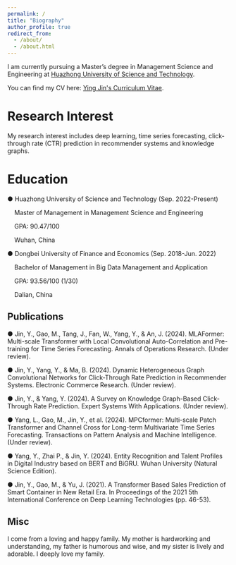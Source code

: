 ```yaml
---
permalink: /
title: "Biography"
author_profile: true
redirect_from: 
  - /about/
  - /about.html
---
```


I am currently pursuing a Master’s degree in Management Science and Engineering at [Huazhong University of Science and Technology](https://www.hust.edu.cn/). 

You can find my CV here: [Ying Jin's Curriculum Vitae](../assets/Resume_YingJin.pdf).



Research Interest
======
My research interest includes deep learning, time series forecasting, click-through rate (CTR) prediction in recommender systems and knowledge graphs.

Education
======
● Huazhong University of Science and Technology (Sep. 2022-Present)         

&nbsp;&nbsp;&nbsp;&nbsp;Master of Management in Management Science and Engineering        

&nbsp;&nbsp;&nbsp;&nbsp;GPA: 90.47/100         

&nbsp;&nbsp;&nbsp;&nbsp;Wuhan, China

  
● Dongbei University of Finance and Economics (Sep. 2018-Jun. 2022)        

&nbsp;&nbsp;&nbsp;&nbsp;Bachelor of Management in Big Data Management and Application        

&nbsp;&nbsp;&nbsp;&nbsp;GPA: 93.56/100 (1/30)

&nbsp;&nbsp;&nbsp;&nbsp;Dalian, China


Publications
------
● Jin, Y., Gao, M., Tang, J., Fan, W., Yang, Y., & An, J. (2024). MLAFormer: Multi-scale Transformer with Local Convolutional Auto-Correlation and Pre-training for Time Series Forecasting. Annals of Operations Research. (Under review).     

● Jin, Y., Yang, Y., & Ma, B. (2024). Dynamic Heterogeneous Graph Convolutional Networks for Click-Through Rate Prediction in Recommender Systems. Electronic Commerce Research. (Under review).       

● Jin, Y., & Yang, Y. (2024). A Survey on Knowledge Graph-Based Click-Through Rate Prediction. Expert Systems With Applications. (Under review).

● Yang, L., Gao, M., Jin, Y., et al. (2024). MPCformer: Multi-scale Patch Transformer and Channel Cross for Long-term Multivariate Time Series Forecasting. Transactions on Pattern Analysis and Machine Intelligence. (Under review).

● Yang, Y., Zhai P., & Jin, Y. (2024). Entity Recognition and Talent Profiles in Digital Industry based on BERT and BiGRU. Wuhan University (Natural Science Edition).

● Jin, Y., Gao, M., & Yu, J. (2021). A Transformer Based Sales Prediction of Smart Container in New Retail Era. In Proceedings of the 2021 5th International Conference on Deep Learning Technologies (pp. 46-53).




Misc
------
I come from a loving and happy family. My mother is hardworking and understanding, my father is humorous and wise, and my sister is lively and adorable. I deeply love my family.
